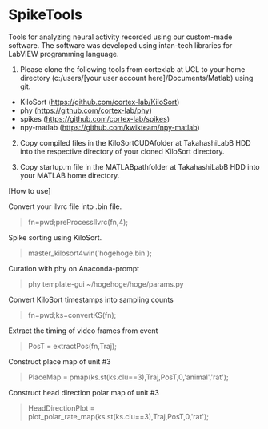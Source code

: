 # SpikeTools
Tools for analyzing neural activity recorded using our custom-made software.
The software was developed using intan-tech libraries for LabVIEW programming language.

1. Please clone the following tools from cortexlab at UCL to your home directory (c:/users/[your user account here]/Documents/Matlab) using git. 
* KiloSort (https://github.com/cortex-lab/KiloSort)
* phy (https://github.com/cortex-lab/phy)
* spikes (https://github.com/cortex-lab/spikes)
* npy-matlab (https://github.com/kwikteam/npy-matlab)

2. Copy compiled files in the KiloSortCUDAfolder at TakahashiLabB HDD into the respective directory of your cloned KiloSort directory.  

3. Copy startup.m file in the MATLABpathfolder at TakahashiLabB HDD into your MATLAB home directory.

[How to use]

Convert your ilvrc file into .bin file.
> fn=pwd;preProcessIlvrc(fn,4);

Spike sorting using KiloSort.
> master_kilosort4win('hogehoge.bin');

Curation with phy
on Anaconda-prompt
> phy template-gui ~/hogehoge/hoge/params.py

Convert KiloSort timestamps into sampling counts
> fn=pwd;ks=convertKS(fn);

Extract the timing of video frames from event  
> PosT = extractPos(fn,Traj);

Construct place map of unit #3
> PlaceMap = pmap(ks.st(ks.clu==3),Traj,PosT,0,'animal','rat');

Construct head direction polar map of unit #3
> HeadDirectionPlot = plot_polar_rate_map(ks.st(ks.clu==3),Traj,PosT,0,'rat');

